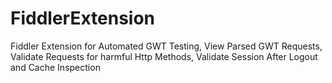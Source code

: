 FiddlerExtension
================

Fiddler Extension for Automated GWT Testing, View Parsed GWT Requests, Validate Requests for harmful Http Methods, Validate Session After Logout and Cache Inspection
